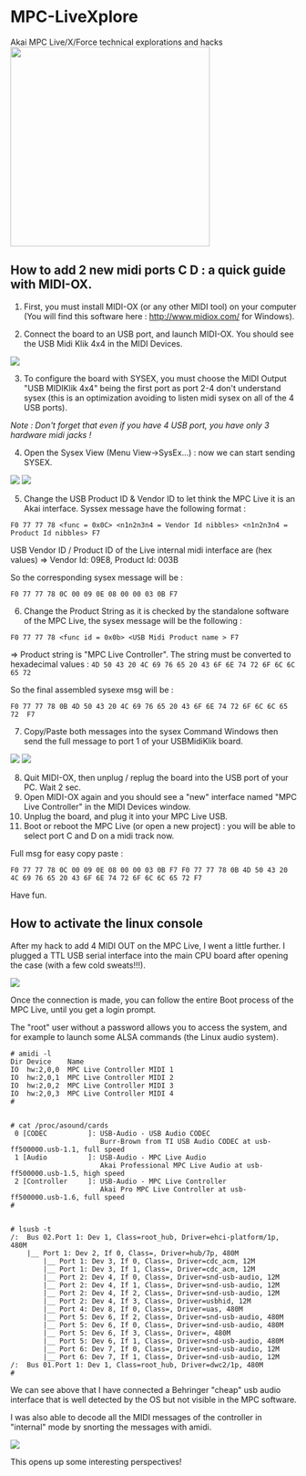 # MPC-LiveXplore
Akai MPC Live/X/Force technical explorations and hacks
<img border="0" width="350" src="https://github.com/TheKikGen/USBMidiKliK4x4/wiki/mpclive-hack/akai-mpc-live-usbmidiklik.jpg?raw=true"  />

## How to add 2 new midi ports C D : a quick guide with MIDI-OX.

1. First, you must install MIDI-OX (or any other MIDI tool) on your computer (You will find this software here : http://www.midiox.com/ for Windows).

2. Connect the board to an USB port, and launch MIDI-OX. You should see the USB Midi Klik 4x4 in the MIDI Devices.

<img border="0" src="https://github.com/TheKikGen/USBMidiKliK4x4/wiki/sysexguide/sysexguide_midiox1.png?raw=true"  />

3. To configure the board with SYSEX, you must choose the MIDI Output  "USB MIDIKlik 4x4"  being the first port as port 2-4 don't understand sysex (this is an optimization avoiding to  listen midi sysex on all of the 4 USB ports).

_Note : Don't forget that even if you have 4 USB port, you have only 3 hardware midi jacks !_

4. Open the Sysex View (Menu View->SysEx...)  : now we can start sending SYSEX.

<img border="0" src="https://github.com/TheKikGen/USBMidiKliK4x4/wiki/sysexguide/sysexguide_midiox2.png?raw=true"  />

<img border="0" src="https://github.com/TheKikGen/USBMidiKliK4x4/wiki/sysexguide/sysexguide_midiox3.png?raw=true"  />

5. Change the USB Product ID & Vendor ID to let think the MPC Live it is an Akai interface. Syssex message have the following format : 

`F0 77 77 78 <func = 0x0C> <n1n2n3n4 = Vendor Id nibbles> <n1n2n3n4 = Product Id nibbles> F7`

USB Vendor ID / Product ID of the Live internal midi interface are  (hex values) => Vendor Id:  09E8, Product Id: 003B

So the corresponding sysex message will be :

`F0 77 77 78 0C 00 09 0E 08 00 00 03 0B F7`

6. Change the Product String as it is checked by the standalone software of the MPC Live, the sysex message will be the following  :

`F0 77 77 78 <func id = 0x0b> <USB Midi Product name > F7`

=> Product string is  "MPC Live Controller". The string must be converted to hexadecimal values :
`4D 50 43 20 4C 69 76 65 20 43 6F 6E 74 72 6F 6C 6C 65 72`

So the final assembled sysexe msg will be :

`F0 77 77 78 0B 4D 50 43 20 4C 69 76 65 20 43 6F 6E 74 72 6F 6C 6C 65 72  F7`

7. Copy/Paste both messages into the sysex Command Windows then send the full message to port 1 of your USBMidiKlik board.

<img border="0" src="https://github.com/TheKikGen/USBMidiKliK4x4/wiki/sysexguide/sysexguide_midiox4.png?raw=true"  />

<img border="0" src="https://github.com/TheKikGen/USBMidiKliK4x4/wiki/sysexguide/sysexguide_midiox5.png?raw=true"  />

8. Quit MIDI-OX, then unplug / replug the board into the USB port of your PC. Wait 2 sec.
9. Open MIDI-OX again and you should see a "new" interface named "MPC Live Controller" in the MIDI Devices window.
10. Unplug the board, and plug it into your MPC Live USB. 
11. Boot or reboot the MPC Live (or open a new project) : you will be able to select port C and D on a midi track now. 

Full msg for easy copy paste :

`F0 77 77 78 0C 00 09 0E 08 00 00 03 0B F7 F0 77 77 78 0B 4D 50 43 20 4C 69 76 65 20 43 6F 6E 74 72 6F 6C 6C 65 72 F7`

Have fun.

## How to activate the linux console

After my hack to add 4 MIDI OUT on the MPC Live, I went a little further.
I plugged a TTL USB serial interface into the main CPU board after opening the case (with a few cold sweats!!!).

<img border="0" src="https://github.com/TheKikGen/USBMidiKliK4x4/wiki/mpclive-hack/akai-mpc-live-TTLserial.png?raw=true"  />

Once the connection is made, you can follow the entire Boot process of the MPC Live, until you get a login prompt. 

The "root" user without a password allows you to access the system, and for example to launch some ALSA commands (the Linux audio system).

```
# amidi -l
Dir Device    Name
IO  hw:2,0,0  MPC Live Controller MIDI 1
IO  hw:2,0,1  MPC Live Controller MIDI 2
IO  hw:2,0,2  MPC Live Controller MIDI 3
IO  hw:2,0,3  MPC Live Controller MIDI 4
#


# cat /proc/asound/cards
 0 [CODEC          ]: USB-Audio - USB Audio CODEC
                      Burr-Brown from TI USB Audio CODEC at usb-ff500000.usb-1.1, full speed
 1 [Audio          ]: USB-Audio - MPC Live Audio
                      Akai Professional MPC Live Audio at usb-ff500000.usb-1.5, high speed
 2 [Controller     ]: USB-Audio - MPC Live Controller
                      Akai Pro MPC Live Controller at usb-ff500000.usb-1.6, full speed
#


# lsusb -t
/:  Bus 02.Port 1: Dev 1, Class=root_hub, Driver=ehci-platform/1p, 480M
    |__ Port 1: Dev 2, If 0, Class=, Driver=hub/7p, 480M
        |__ Port 1: Dev 3, If 0, Class=, Driver=cdc_acm, 12M
        |__ Port 1: Dev 3, If 1, Class=, Driver=cdc_acm, 12M
        |__ Port 2: Dev 4, If 0, Class=, Driver=snd-usb-audio, 12M
        |__ Port 2: Dev 4, If 1, Class=, Driver=snd-usb-audio, 12M
        |__ Port 2: Dev 4, If 2, Class=, Driver=snd-usb-audio, 12M
        |__ Port 2: Dev 4, If 3, Class=, Driver=usbhid, 12M
        |__ Port 4: Dev 8, If 0, Class=, Driver=uas, 480M
        |__ Port 5: Dev 6, If 2, Class=, Driver=snd-usb-audio, 480M
        |__ Port 5: Dev 6, If 0, Class=, Driver=snd-usb-audio, 480M
        |__ Port 5: Dev 6, If 3, Class=, Driver=, 480M
        |__ Port 5: Dev 6, If 1, Class=, Driver=snd-usb-audio, 480M
        |__ Port 6: Dev 7, If 0, Class=, Driver=snd-usb-audio, 12M
        |__ Port 6: Dev 7, If 1, Class=, Driver=snd-usb-audio, 12M
/:  Bus 01.Port 1: Dev 1, Class=root_hub, Driver=dwc2/1p, 480M
#

```

We can see above that I have connected a Behringer "cheap" usb audio interface that is well detected by the OS but not visible in the MPC software.  


I was also able to decode all the MIDI messages of the controller in "internal" mode by snorting the messages with amidi.

<img border="0" src="https://github.com/TheKikGen/USBMidiKliK4x4/wiki/mpclive-hack/akai-mpc-live-padsysex.png?raw=true"  />

This opens up some interesting perspectives!

